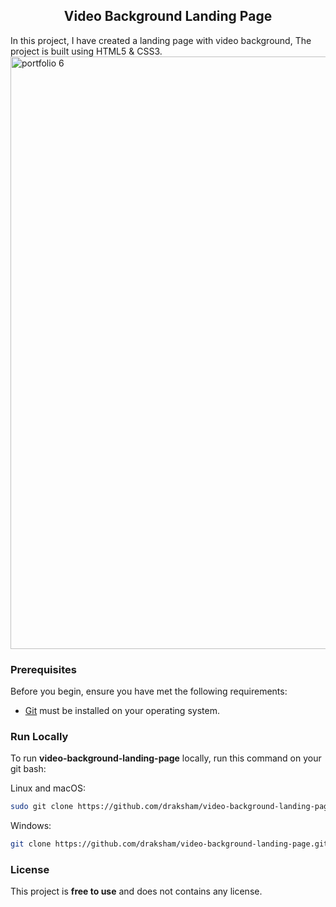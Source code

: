 

  <h2 align="center">Video Background Landing Page</h2>

  In this project, I have created a landing page with video background, The project is built using HTML5 & CSS3.
  <img width="948" alt="portfolio 6" src="https://github.com/draksham/video-background-landing-page/assets/123640464/d21be656-3404-4fc3-988b-2f1a60b00e33">





### Prerequisites

Before you begin, ensure you have met the following requirements:

* [Git](https://git-scm.com/downloads "Download Git") must be installed on your operating system.

### Run Locally

To run **video-background-landing-page** locally, run this command on your git bash:

Linux and macOS:

```bash
sudo git clone https://github.com/draksham/video-background-landing-page.git
```

Windows:

```bash
git clone https://github.com/draksham/video-background-landing-page.git
```



### License

This project is **free to use** and does not contains any license.
